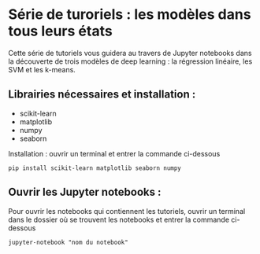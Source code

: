 # Série de turoriels : les modèles dans tous leurs états

Cette série de tutoriels vous guidera au travers de Jupyter notebooks dans la découverte de trois modèles de deep learning : la régression linéaire, les SVM et les k-means.

## Librairies nécessaires et installation :
- scikit-learn
- matplotlib
- numpy
- seaborn

Installation : ouvrir un terminal et entrer la commande ci-dessous

`pip install scikit-learn matplotlib seaborn numpy`

## Ouvrir les Jupyter notebooks : 
Pour ouvrir les notebooks qui contiennent les tutoriels, ouvrir un terminal dans le dossier où se trouvent les notebooks et entrer la commande ci-dessous

`jupyter-notebook "nom du notebook"`



